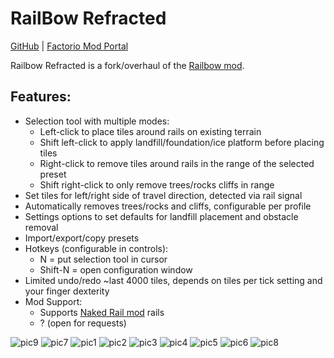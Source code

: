 # RailBow Refracted # 

[GitHub](https://ww.github.com/R3CONN3R/RailBow-Refracted) | [Factorio Mod Portal](https://mods.factorio.com/mod/RailBow-Refracted)

Railbow Refracted is a fork/overhaul of the [Railbow mod](https://mods.factorio.com/mod/RailBow).

## Features:

- Selection tool with multiple modes:
  - Left-click to place tiles around rails on existing terrain
  - Shift left-click to apply landfill/foundation/ice platform before placing tiles
  - Right-click to remove tiles around rails in the range of the selected preset
  - Shift right-click to only remove trees/rocks cliffs in range 
- Set tiles for left/right side of travel direction, detected via rail signal
- Automatically removes trees/rocks and cliffs, configurable per profile
- Settings options to set defaults for landfill placement and obstacle removal
- Import/export/copy presets
- Hotkeys (configurable in controls):
  - N = put selection tool in cursor
  - Shift-N = open configuration window
- Limited undo/redo ~last 4000 tiles, depends on tiles per tick setting and your finger dexterity
- Mod Support:
  - Supports [Naked Rail mod](https://mods.factorio.com/mod/naked-rails-f2) rails
  - ? (open for requests)

![pic9](./.mod-portal/pic09.png)
![pic7](./.mod-portal/pic07.png)
![pic1](./.mod-portal/pic01.png)
![pic2](./.mod-portal/pic02.png)
![pic3](./.mod-portal/pic03.png)
![pic4](./.mod-portal/pic04.png)
![pic5](./.mod-portal/pic05.png)
![pic6](./.mod-portal/pic06.png)
![pic8](./.mod-portal/pic08.png)
